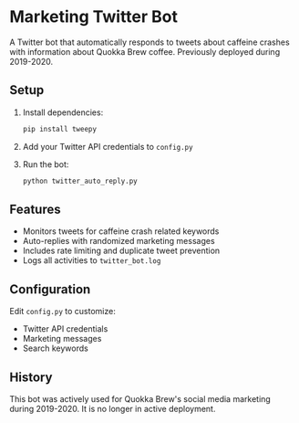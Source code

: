 # Marketing Twitter Bot

A Twitter bot that automatically responds to tweets about caffeine crashes with information about Quokka Brew coffee. Previously deployed during 2019-2020.

## Setup

1. Install dependencies:
   ```bash
   pip install tweepy
   ```

2. Add your Twitter API credentials to `config.py`

3. Run the bot:
   ```bash
   python twitter_auto_reply.py
   ```

## Features

- Monitors tweets for caffeine crash related keywords
- Auto-replies with randomized marketing messages
- Includes rate limiting and duplicate tweet prevention
- Logs all activities to `twitter_bot.log`

## Configuration

Edit `config.py` to customize:
- Twitter API credentials
- Marketing messages
- Search keywords

## History

This bot was actively used for Quokka Brew's social media marketing during 2019-2020. It is no longer in active deployment. 
